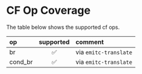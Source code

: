 # CF Op Coverage

The table below shows the supported cf ops.

| op                    | supported          | comment |
| :-------------------- |:------------------:| :------ |
| br                    | :white_check_mark: | via `emitc-translate` |
| cond_br               | :white_check_mark: | via `emitc-translate` |
